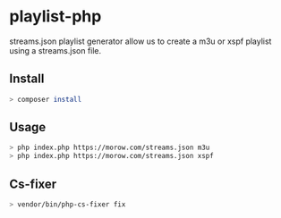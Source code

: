# playlist-php

streams.json playlist generator allow us to create a m3u or xspf playlist using a streams.json file.

## Install

```bash
> composer install
```

## Usage

```bash
> php index.php https://morow.com/streams.json m3u
> php index.php https://morow.com/streams.json xspf
```

## Cs-fixer

```bash
> vendor/bin/php-cs-fixer fix
```
